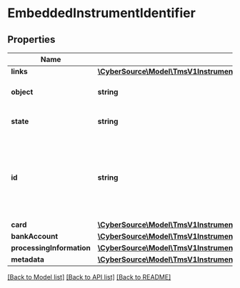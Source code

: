 # EmbeddedInstrumentIdentifier

## Properties
Name | Type | Description | Notes
------------ | ------------- | ------------- | -------------
**links** | [**\CyberSource\Model\TmsV1InstrumentIdentifiersPost200ResponseLinks**](TmsV1InstrumentIdentifiersPost200ResponseLinks.md) |  | [optional] 
**object** | **string** | Describes type of token. | [optional] 
**state** | **string** | Current state of the token. | [optional] 
**id** | **string** | The ID of the existing instrument identifier to be linked to the newly created payment instrument. | [optional] 
**card** | [**\CyberSource\Model\TmsV1InstrumentIdentifiersPost200ResponseCard**](TmsV1InstrumentIdentifiersPost200ResponseCard.md) |  | [optional] 
**bankAccount** | [**\CyberSource\Model\TmsV1InstrumentIdentifiersPost200ResponseBankAccount**](TmsV1InstrumentIdentifiersPost200ResponseBankAccount.md) |  | [optional] 
**processingInformation** | [**\CyberSource\Model\TmsV1InstrumentIdentifiersPost200ResponseProcessingInformation**](TmsV1InstrumentIdentifiersPost200ResponseProcessingInformation.md) |  | [optional] 
**metadata** | [**\CyberSource\Model\TmsV1InstrumentIdentifiersPost200ResponseMetadata**](TmsV1InstrumentIdentifiersPost200ResponseMetadata.md) |  | [optional] 

[[Back to Model list]](../README.md#documentation-for-models) [[Back to API list]](../README.md#documentation-for-api-endpoints) [[Back to README]](../README.md)


